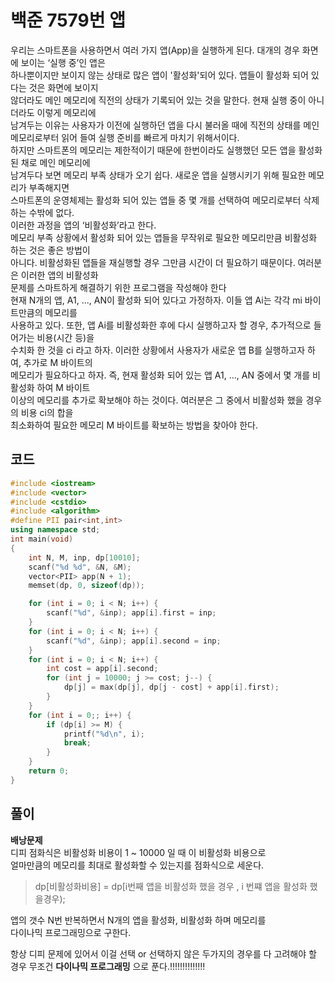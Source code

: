 # 백준 7579번 앱

우리는 스마트폰을 사용하면서 여러 가지 앱(App)을 실행하게 된다. 대개의 경우 화면에 보이는 ‘실행 중’인 앱은 </br>
하나뿐이지만 보이지 않는 상태로 많은 앱이 '활성화'되어 있다. 앱들이 활성화 되어 있다는 것은 화면에 보이지 </br>
않더라도 메인 메모리에 직전의 상태가 기록되어 있는 것을 말한다. 현재 실행 중이 아니더라도 이렇게 메모리에</br>
남겨두는 이유는 사용자가 이전에 실행하던 앱을 다시 불러올 때에 직전의 상태를 메인 메모리로부터 읽어 들여 실행 준비를 빠르게 마치기 위해서이다.</br>
하지만 스마트폰의 메모리는 제한적이기 때문에 한번이라도 실행했던 모든 앱을 활성화된 채로 메인 메모리에 </br>
남겨두다 보면 메모리 부족 상태가 오기 쉽다. 새로운 앱을 실행시키기 위해 필요한 메모리가 부족해지면 </br>
스마트폰의 운영체제는 활성화 되어 있는 앱들 중 몇 개를 선택하여 메모리로부터 삭제하는 수밖에 없다.</br>
이러한 과정을 앱의 ‘비활성화’라고 한다.</br>
메모리 부족 상황에서 활성화 되어 있는 앱들을 무작위로 필요한 메모리만큼 비활성화 하는 것은 좋은 방법이</br>
아니다. 비활성화된 앱들을 재실행할 경우 그만큼 시간이 더 필요하기 때문이다. 여러분은 이러한 앱의 비활성화</br>
문제를 스마트하게 해결하기 위한 프로그램을 작성해야 한다</br>
현재 N개의 앱, A1, ..., AN이 활성화 되어 있다고 가정하자. 이들 앱 Ai는 각각 mi 바이트만큼의 메모리를</br>
사용하고 있다. 또한, 앱 Ai를 비활성화한 후에 다시 실행하고자 할 경우, 추가적으로 들어가는 비용(시간 등)을</br>
수치화 한 것을 ci 라고 하자. 이러한 상황에서 사용자가 새로운 앱 B를 실행하고자 하여, 추가로 M 바이트의</br>
메모리가 필요하다고 하자. 즉, 현재 활성화 되어 있는 앱 A1, ..., AN 중에서 몇 개를 비활성화 하여 M 바이트</br>
이상의 메모리를 추가로 확보해야 하는 것이다. 여러분은 그 중에서 비활성화 했을 경우의 비용 ci의 합을</br>
최소화하여 필요한 메모리 M 바이트를 확보하는 방법을 찾아야 한다.</br>

## 코드
```c++
#include <iostream>
#include <vector>
#include <cstdio>
#include <algorithm>
#define PII pair<int,int>
using namespace std;
int main(void)
{
	int N, M, inp, dp[10010];
	scanf("%d %d", &N, &M);
	vector<PII> app(N + 1);
	memset(dp, 0, sizeof(dp));

	for (int i = 0; i < N; i++) {
		scanf("%d", &inp); app[i].first = inp;
	}
	for (int i = 0; i < N; i++) {
		scanf("%d", &inp); app[i].second = inp;
	}
	for (int i = 0; i < N; i++) {
		int cost = app[i].second;
		for (int j = 10000; j >= cost; j--) {
			dp[j] = max(dp[j], dp[j - cost] + app[i].first);
		}
	}
	for (int i = 0;; i++) {
		if (dp[i] >= M) {
			printf("%d\n", i);
			break;
		}
	}
	return 0;
}
```

## 풀이

**배낭문제** </br>
디피 점화식은 비활성화 비용이 1 ~ 10000 일 때 이 비활성화 비용으로 </br>
얼마만큼의 메모리를 최대로 활성화할 수 있는지를 점화식으로 세운다. </br>

> dp[비활성화비용] = dp[i번째 앱을 비활성화 했을 경우 , i 번쨰 앱을 활성화 했을경우);

앱의 갯수 N번 반복하면서 N개의 앱을 활성화, 비활성화 하며 메모리를 </br>
다이나믹 프로그래밍으로 구한다. </br>

항상 디피 문제에 있어서 이걸 선택 or 선택하지 않은 두가지의 경우를 다 고려해야 할 경우
무조건 **다이나믹 프로그래밍** 으로 푼다.!!!!!!!!!!!!!!
